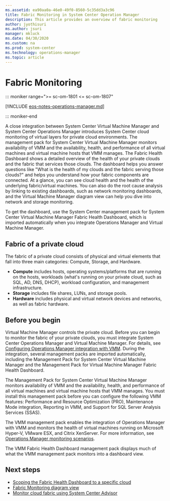 ```yaml
---
ms.assetid: ea90aa0a-46e0-49f0-8560-5c35dd3a3c96
title: Fabric Monitoring in System Center Operation Manager
description: This article provides an overview of fabric monitoring
author: jyothisuri
ms.author: jsuri
manager: mkluck
ms.date: 04/30/2020
ms.custom: na
ms.prod: system-center
ms.technology: operations-manager
ms.topic: article
---
```


# Fabric Monitoring

::: moniker range=">= sc-om-1801 <= sc-om-1807"

[!INCLUDE [eos-notes-operations-manager.md](../includes/eos-notes-operations-manager.md)]

::: moniker-end

A close integration between System Center Virtual Machine Manager and System Center Operations Manager introduces System Center cloud monitoring of virtual layers for private cloud environments. The management pack for System Center Virtual Machine Manager monitors availability of VMM and the availability, health, and performance of all virtual machines and virtual machine hosts that VMM manages. The Fabric Health Dashboard shows a detailed overview of the health of your private clouds and the fabric that services those clouds. The dashboard helps you answer questions like "What is the health of my clouds and the fabric serving those clouds?" and helps you understand how your fabric components are connected. At a glance, you can see cloud health and the health of the underlying fabric/virtual machines. You can also do the root cause analysis by linking to existing dashboards, such as network monitoring dashboards, and the Virtual Machine Manager diagram view can help you dive into network and storage monitoring.

To get the dashboard, use the System Center management pack for System Center Virtual Machine Manager Fabric Health Dashboard, which is imported automatically when you integrate Operations Manager and Virtual Machine Manager.

## Fabric of a private cloud

The fabric of a private cloud consists of physical and virtual elements that fall into three main categories: Compute, Storage, and Hardware.

- **Compute**  includes hosts, operating systems/platforms that are running on the hosts, workloads (what's running on your private cloud, such as SQL, AD, DNS, DHCP), workload configuration, and management infrastructure.
- **Storage**  includes file shares, LUNs, and storage pools.
- **Hardware**  includes physical and virtual network devices and networks, as well as fabric hardware.

## Before you begin

Virtual Machine Manager controls the private cloud. Before you can begin to monitor the fabric of your private clouds, you must integrate System Center Operations Manager and Virtual Machine Manager. For details, see [Configuring Operations Manager integration with VMM](plan-thirdparty-integration.md). During the integration, several management packs are imported automatically, including the Management Pack for System Center Virtual Machine Manager and the Management Pack for Virtual Machine Manager Fabric Health Dashboard.

The Management Pack for System Center Virtual Machine Manager monitors availability of VMM and the availability, health, and performance of all virtual machines and virtual machine hosts that VMM manages. You must install this management pack before you can configure the following VMM features: Performance and Resource Optimization (PRO), Maintenance Mode integration, Reporting in VMM, and Support for SQL Server Analysis Services (SSAS).

The VMM management pack enables the integration of Operations Manager with VMM and monitors the health of virtual machines running on Microsoft Hyper-V, VMware ESX, and Citrix XenServer. For more information, see [Operations Manager monitoring scenarios](manage-monitoring-scenarios.md).

The VMM Fabric Health Dashboard management pack displays much of what the VMM management pack monitors into a dashboard view.

## Next steps

- [Scoping the Fabric Health Dashboard to a specific cloud](scope-fabric-health-dashboard.md)
- [Fabric Monitoring diagram view](fabric-monitoring-diagram-view.md)
- [Monitor cloud fabric using System Center Advisor](use-system-center-advisor.md)
